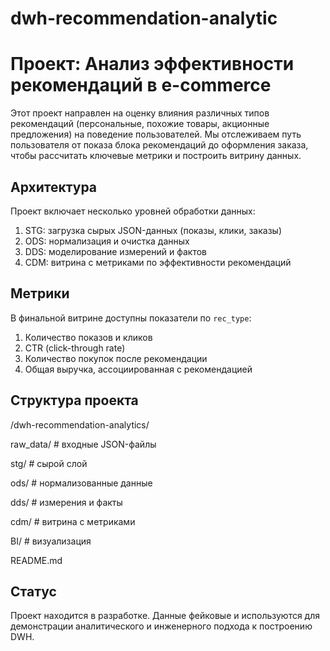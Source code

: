 # dwh-recommendation-analytic
# Проект: Анализ эффективности рекомендаций в e-commerce

Этот проект направлен на оценку влияния различных типов рекомендаций (персональные, похожие товары, акционные предложения) на поведение пользователей. Мы отслеживаем путь пользователя от показа блока рекомендаций до оформления заказа, чтобы рассчитать ключевые метрики и построить витрину данных.

## Архитектура

Проект включает несколько уровней обработки данных:

1.  STG: загрузка сырых JSON-данных (показы, клики, заказы)
2.  ODS: нормализация и очистка данных
3.  DDS: моделирование измерений и фактов
4. CDM: витрина с метриками по эффективности рекомендаций

## Метрики

В финальной витрине доступны показатели по `rec_type`:

1. Количество показов и кликов
2. CTR (click-through rate)
3. Количество покупок после рекомендации
4. Общая выручка, ассоциированная с рекомендацией

## Структура проекта

/dwh-recommendation-analytics/

raw_data/   # входные JSON-файлы

stg/  # сырой слой

ods/   # нормализованные данные

dds/   # измерения и факты

cdm/   # витрина с метриками

BI/   # визуализация

README.md



## Статус

Проект находится в разработке. Данные фейковые и используются для демонстрации аналитического и инженерного подхода к построению DWH.
